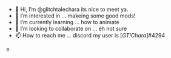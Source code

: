 - 👋 Hi, I’m @glitchtalechara its nice to meet ya.
- 👀 I’m interested in ... makeing some good mods!
- 🌱 I’m currently learning ... how to animate
- 💞️ I’m looking to collaborate on ... eh not sure
- 📫 How to reach me ... discord my user is [*GT!Chara*]#4294

<!---
glitchtalechara/glitchtalechara is a ✨ special ✨ repository because its `README.md` (this file) appears on your GitHub profile.
You can click the Preview link to take a look at your changes.
--->
e
